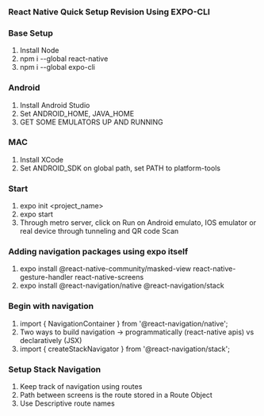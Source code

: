 ### React Native Quick Setup Revision Using EXPO-CLI

### Base Setup
1. Install Node
2. npm i --global react-native
3. npm i --global expo-cli

### Android
1. Install Android Studio
2. Set ANDROID_HOME, JAVA_HOME
3. GET SOME EMULATORS UP AND RUNNING

### MAC
1. Install XCode
2. Set ANDROID_SDK on global path, set PATH to platform-tools

### Start
1. expo init <project_name>
2. expo start
3. Through metro server, click on Run on Android emulato, IOS emulator or real device through tunneling and QR code Scan

### Adding navigation packages using expo itself
1. expo install @react-native-community/masked-view react-native-gesture-handler react-native-screens 
2. expo install @react-navigation/native @react-navigation/stack

### Begin with navigation
1. import { NavigationContainer } from '@react-navigation/native';
2. Two ways to build navigation -> programmatically (react-native apis) vs declaratively (JSX)
3. import { createStackNavigator } from '@react-navigation/stack';

### Setup Stack Navigation
1. Keep track of navigation using routes
2. Path between screens is the route stored in a Route Object
3. Use Descriptive route names
